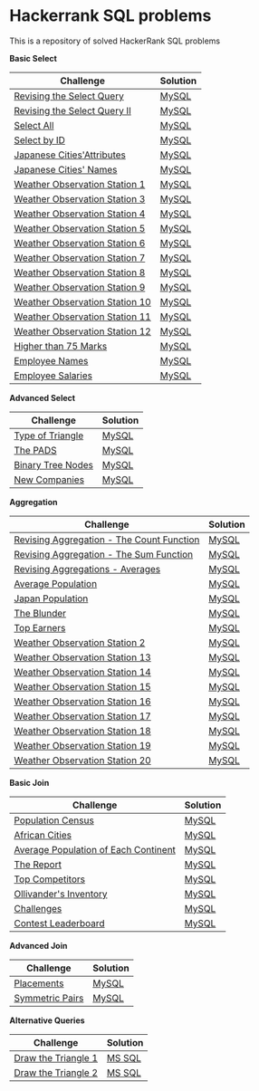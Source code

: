 # Hackerrank SQL problems
This is a repository of solved HackerRank SQL problems

<b>Basic Select</b>

| Challenge  | Solution |
| ------------- | ------------- |
| [Revising the Select Query](https://www.hackerrank.com/challenges/revising-the-select-query/problem?isFullScreen=true)  | [MySQL](https://github.com/apmiravite/SQL/blob/Basic/Revising%20the%20select%20query.sql)  |
| [Revising the Select Query II](https://www.hackerrank.com/challenges/revising-the-select-query-2/problem?isFullScreen=true)  | [MySQL](https://github.com/apmiravite/SQL/blob/Basic/Revising%20the%20select%20query%20II.sql)  | 
| [Select All](https://www.hackerrank.com/challenges/select-all-sql/problem?isFullScreen=true)  | [MySQL](https://github.com/apmiravite/SQL/blob/Basic/Select%20all.sql)  | 
| [Select by ID](https://www.hackerrank.com/challenges/select-by-id/problem?isFullScreen=true)  | [MySQL](https://github.com/apmiravite/SQL/blob/Basic/Select%20by%20ID.sql)  | 
| [Japanese Cities'Attributes](https://www.hackerrank.com/challenges/japanese-cities-attributes/problem?isFullScreen=true)  | [MySQL](https://github.com/apmiravite/SQL/blob/Basic/Japanese%20cities%20attributes.sql)  | 
| [Japanese Cities' Names](https://www.hackerrank.com/challenges/japanese-cities-name/problem?isFullScreen=true)  | [MySQL](https://github.com/apmiravite/SQL/blob/Basic/Japanese%20cities%20names.sql)  | 
| [Weather Observation Station 1](https://www.hackerrank.com/challenges/weather-observation-station-1/problem?isFullScreen=true)  | [MySQL](https://github.com/apmiravite/SQL/blob/Basic/Weather%20observation%20station%2001.sql)  | 
| [Weather Observation Station 3](https://www.hackerrank.com/challenges/weather-observation-station-3/problem?isFullScreen=true)  | [MySQL](https://github.com/apmiravite/SQL/blob/Basic/Weather%20observation%20station%2003.sql)  | 
| [Weather Observation Station 4](https://www.hackerrank.com/challenges/weather-observation-station-4/problem?isFullScreen=true)  | [MySQL](https://github.com/apmiravite/SQL/blob/Basic/Weather%20observation%20station%2004.sql)  | 
| [Weather Observation Station 5](https://www.hackerrank.com/challenges/weather-observation-station-5/problem?isFullScreen=true)  | [MySQL](https://github.com/apmiravite/SQL/blob/Intermediate/Weather%20observation%20station%2005.sql)  | 
| [Weather Observation Station 6](https://www.hackerrank.com/challenges/weather-observation-station-6/problem?isFullScreen=true)  | [MySQL](https://github.com/apmiravite/SQL/blob/Basic/Weather%20observation%20station%2006.sql)  | 
| [Weather Observation Station 7](https://www.hackerrank.com/challenges/weather-observation-station-7/problem?isFullScreen=true)  | [MySQL](https://github.com/apmiravite/SQL/blob/Basic/Weather%20observation%20station%2007.sql)  | 
| [Weather Observation Station 8](https://www.hackerrank.com/challenges/weather-observation-station-8/problem?isFullScreen=true)  | [MySQL](https://github.com/apmiravite/SQL/blob/Basic/Weather%20observation%20station%2008.sql)  | 
| [Weather Observation Station 9](https://www.hackerrank.com/challenges/weather-observation-station-9/problem?isFullScreen=true)  | [MySQL](https://github.com/apmiravite/SQL/blob/Basic/Weather%20observation%20station%2009.sql)  | 
| [Weather Observation Station 10](https://www.hackerrank.com/challenges/weather-observation-station-10/problem?isFullScreen=true)  | [MySQL](https://github.com/apmiravite/SQL/blob/Basic/Weather%20observation%20station%2010.sql)  | 
| [Weather Observation Station 11](https://www.hackerrank.com/challenges/weather-observation-station-11/problem?isFullScreen=true)  | [MySQL](https://github.com/apmiravite/SQL/blob/Basic/Weather%20observation%20station%2011.sql)  | 
| [Weather Observation Station 12](https://www.hackerrank.com/challenges/weather-observation-station-12/problem?isFullScreen=true)  | [MySQL](https://github.com/apmiravite/SQL/blob/Basic/Weather%20observation%20station%2012.sql)  | 
| [Higher than 75 Marks](https://www.hackerrank.com/challenges/more-than-75-marks/problem?isFullScreen=true)  | [MySQL](https://github.com/apmiravite/SQL/blob/Basic/Higher%20than%2075%20marks.sql)  | 
| [Employee Names](https://www.hackerrank.com/challenges/name-of-employees/problem?isFullScreen=true)  | [MySQL](https://github.com/apmiravite/SQL/blob/Basic/Employee%20names.sql)  | 
| [Employee Salaries](https://www.hackerrank.com/challenges/salary-of-employees/problem?isFullScreen=true)  | [MySQL](https://github.com/apmiravite/SQL/blob/Basic/Employee%20salaries.sql)  | 


<b>Advanced Select</b>

| Challenge  | Solution |
| ------------- | ------------- |
| [Type of Triangle](https://www.hackerrank.com/challenges/what-type-of-triangle/problem?isFullScreen=true)  | [MySQL](https://github.com/apmiravite/SQL/blob/Basic/Type%20of%20triangle.sql)  |
| [The PADS](https://www.hackerrank.com/challenges/the-pads/problem?isFullScreen=true)  | [MySQL](https://github.com/apmiravite/SQL/blob/Basic/The%20PADS.sql)  | 
| [Binary Tree Nodes](https://www.hackerrank.com/challenges/binary-search-tree-1/problem?isFullScreen=true)  | [MySQL](https://github.com/apmiravite/SQL/blob/Intermediate/Binary%20tree%20nodes.sql)  | 
| [New Companies](https://www.hackerrank.com/challenges/the-company/problem?isFullScreen=true)  | [MySQL](https://github.com/apmiravite/SQL/blob/Intermediate/New%20companies.sql)  | 

<b>Aggregation</b>

| Challenge  | Solution |
| ------------- | ------------- |
| [Revising Aggregation - The Count Function](https://www.hackerrank.com/challenges/revising-aggregations-the-count-function/problem?isFullScreen=true)  | [MySQL](https://github.com/apmiravite/SQL/blob/Basic/Revising%20aggregations%20-%20the%20count%20function.sql)  |
| [Revising Aggregation - The Sum Function](https://www.hackerrank.com/challenges/revising-aggregations-sum/problem?isFullScreen=true)  | [MySQL](https://github.com/apmiravite/SQL/blob/Basic/Revising%20aggregations%20-%20the%20sum%20function.sql)  | 
| [Revising Aggregations - Averages](https://www.hackerrank.com/challenges/revising-aggregations-the-average-function/problem?isFullScreen=true)  | [MySQL](https://github.com/apmiravite/SQL/blob/Basic/Revising%20aggregations%20-%20averages.sql)  | 
| [Average Population](https://www.hackerrank.com/challenges/average-population/problem?isFullScreen=true)  | [MySQL](https://github.com/apmiravite/SQL/blob/Basic/Average%20population.sql)  |
| [Japan Population](https://www.hackerrank.com/challenges/japan-population/problem?isFullScreen=true)  | [MySQL](https://github.com/apmiravite/SQL/blob/Basic/Japan%20population.sql)  |
| [The Blunder](https://www.hackerrank.com/challenges/the-blunder/problem?isFullScreen=true)  | [MySQL](https://github.com/apmiravite/SQL/blob/Basic/The%20blunder.sql)  |
| [Top Earners](https://www.hackerrank.com/challenges/earnings-of-employees/problem?isFullScreen=true)  | [MySQL](https://github.com/apmiravite/SQL/blob/Basic/Top%20earners.sql)  |
| [Weather Observation Station 2](https://www.hackerrank.com/challenges/weather-observation-station-2/problem?isFullScreen=true)  | [MySQL](https://github.com/apmiravite/SQL/blob/Basic/Weather%20observation%20station%2002.sql)  | 
| [Weather Observation Station 13](https://www.hackerrank.com/challenges/weather-observation-station-13/problem?isFullScreen=true)  | [MySQL](https://github.com/apmiravite/SQL/blob/Basic/Weather%20observation%20station%2013.sql)  | 
| [Weather Observation Station 14](https://www.hackerrank.com/challenges/weather-observation-station-14/problem?isFullScreen=true)  | [MySQL](https://github.com/apmiravite/SQL/blob/Basic/Weather%20observation%20station%2014.sql)  | 
| [Weather Observation Station 15](https://www.hackerrank.com/challenges/weather-observation-station-15/problem?isFullScreen=true)  | [MySQL](https://github.com/apmiravite/SQL/blob/Basic/Weather%20observation%20station%2015.sql)  | 
| [Weather Observation Station 16](https://www.hackerrank.com/challenges/weather-observation-station-16/problem?isFullScreen=true)  | [MySQL](https://github.com/apmiravite/SQL/blob/Basic/Weather%20observation%20station%2016.sql)  | 
| [Weather Observation Station 17](https://www.hackerrank.com/challenges/weather-observation-station-17/problem?isFullScreen=true)  | [MySQL](https://github.com/apmiravite/SQL/blob/Basic/Weather%20observation%20station%2017.sql)  | 
| [Weather Observation Station 18](https://www.hackerrank.com/challenges/weather-observation-station-18/problem?isFullScreen=true)  | [MySQL](https://github.com/apmiravite/SQL/blob/Basic/Weather%20observation%20station%2018.sql)  | 
| [Weather Observation Station 19](https://www.hackerrank.com/challenges/weather-observation-station-19/problem?isFullScreen=true)  | [MySQL](https://github.com/apmiravite/SQL/blob/Basic/Weather%20observation%20station%2019.sql)  | 
| [Weather Observation Station 20](https://www.hackerrank.com/challenges/weather-observation-station-20/problem?isFullScreen=true)  | [MySQL](https://github.com/apmiravite/SQL/blob/Intermediate/Weather%20observation%20station%2020.sql)  | 

<b>Basic Join</b>

| Challenge  | Solution |
| ------------- | ------------- |
| [Population Census](https://www.hackerrank.com/challenges/asian-population/problem?isFullScreen=true)  | [MySQL](https://github.com/apmiravite/SQL/blob/Basic/Population%20census.sql)  |
| [African Cities](https://www.hackerrank.com/challenges/african-cities/problem?isFullScreen=true)  | [MySQL](https://github.com/apmiravite/SQL/blob/Basic/African%20cities.sql)  | 
| [Average Population of Each Continent](https://www.hackerrank.com/challenges/average-population-of-each-continent/problem?isFullScreen=true)  | [MySQL](https://github.com/apmiravite/SQL/blob/Basic/Average%20population%20of%20each%20continent.sql)  | 
| [The Report](https://www.hackerrank.com/challenges/the-report/problem?isFullScreen=true)  | [MySQL](https://github.com/apmiravite/SQL/blob/Intermediate/The%20report.sql)  | 
| [Top Competitors](https://www.hackerrank.com/challenges/full-score/problem?isFullScreen=true)  | [MySQL](https://github.com/apmiravite/SQL/blob/Intermediate/Top%20competitors.sql)  | 
| [Ollivander's Inventory](https://www.hackerrank.com/challenges/harry-potter-and-wands/problem?isFullScreen=true)  | [MySQL](https://github.com/apmiravite/SQL/blob/Intermediate/Ollivander's%20inventory.sql)  | 
| [Challenges](https://www.hackerrank.com/challenges/challenges/problem?isFullScreen=true)  | [MySQL](https://github.com/apmiravite/SQL/blob/Intermediate/Challenges.sql)  | 
| [Contest Leaderboard](https://www.hackerrank.com/challenges/contest-leaderboard/problem?isFullScreen=true)  | [MySQL](https://github.com/apmiravite/SQL/blob/Intermediate/Contest%20leaderboard.sql)  | 

<b>Advanced Join</b>

| Challenge  | Solution |
| ------------- | ------------- |
| [Placements](https://www.hackerrank.com/challenges/placements/submissions/code/306930885)  | [MySQL](https://github.com/apmiravite/SQL/blob/Intermediate/Placements.sql)  |
| [Symmetric Pairs](https://www.hackerrank.com/challenges/symmetric-pairs/submissions/code/307002167)  | [MySQL](https://github.com/apmiravite/SQL/blob/Intermediate/Symmetric%20pairs.sql)  | 

<b>Alternative Queries</b>

| Challenge  | Solution |
| ------------- | ------------- |
| [Draw the Triangle 1](https://www.hackerrank.com/challenges/draw-the-triangle-1/problem?isFullScreen=true)  | [MS SQL](https://github.com/apmiravite/SQL/blob/Advanced/Draw%20the%20triangle%201.sql)  |
| [Draw the Triangle 2](https://www.hackerrank.com/challenges/draw-the-triangle-2/problem?isFullScreen=true)  | [MS SQL](https://github.com/apmiravite/SQL/blob/Advanced/Draw%20the%20triangle%202.sql)  | 
